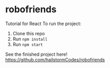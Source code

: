 # robofriends
Tutorial for React
To run the project:

1. Clone this repo
2. Run `npm install`
3. Run `npm start`

See the finished project here! https://github.com/hailstormCodes/robofriends